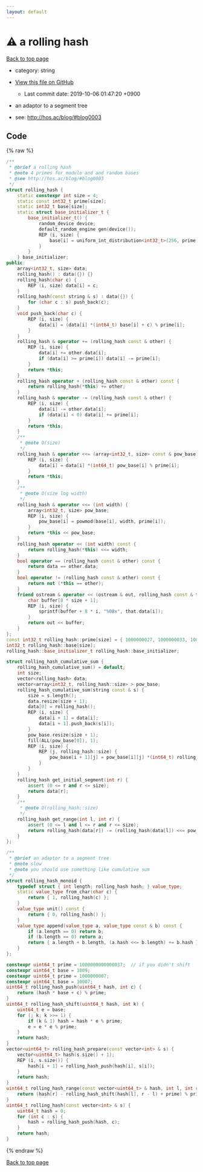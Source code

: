 ```yaml
---
layout: default
---
```


<!-- mathjax config similar to math.stackexchange -->
<script type="text/javascript" async
  src="https://cdnjs.cloudflare.com/ajax/libs/mathjax/2.7.5/MathJax.js?config=TeX-MML-AM_CHTML">
</script>
<script type="text/x-mathjax-config">
  MathJax.Hub.Config({
    TeX: { equationNumbers: { autoNumber: "AMS" }},
    tex2jax: {
      inlineMath: [ ['$','$'] ],
      processEscapes: true
    },
    "HTML-CSS": { matchFontHeight: false },
    displayAlign: "left",
    displayIndent: "2em"
  });
</script>

<script type="text/javascript" src="https://cdnjs.cloudflare.com/ajax/libs/jquery/3.4.1/jquery.min.js"></script>
<script src="https://cdn.jsdelivr.net/npm/jquery-balloon-js@1.1.2/jquery.balloon.min.js" integrity="sha256-ZEYs9VrgAeNuPvs15E39OsyOJaIkXEEt10fzxJ20+2I=" crossorigin="anonymous"></script>
<script type="text/javascript" src="../../assets/js/copy-button.js"></script>
<link rel="stylesheet" href="../../assets/css/copy-button.css" />


# :warning: a rolling hash
<a href="../../index.html">Back to top page</a>

* category: string
* <a href="{{ site.github.repository_url }}/blob/master/string/rolling-hash.inc.cpp">View this file on GitHub</a>
    - Last commit date: 2019-10-06 01:47:20 +0900


* an adaptor to a segment tree
* see: <a href="http://hos.ac/blog/#blog0003">http://hos.ac/blog/#blog0003</a>


## Code
{% raw %}
```cpp
/**
 * @brief a rolling hash
 * @note 4 primes for modulo and and random bases
 * @see http://hos.ac/blog/#blog0003
 */
struct rolling_hash {
    static constexpr int size = 4;
    static const int32_t prime[size];
    static int32_t base[size];
    static struct base_initializer_t {
        base_initializer_t() {
            random_device device;
            default_random_engine gen(device());
            REP (i, size) {
                base[i] = uniform_int_distribution<int32_t>(256, prime[i] - 1)(gen);
            }
        }
    } base_initializer;
public:
    array<int32_t, size> data;
    rolling_hash() : data({}) {}
    rolling_hash(char c) {
        REP (i, size) data[i] = c;
    }
    rolling_hash(const string & s) : data({}) {
        for (char c : s) push_back(c);
    }
    void push_back(char c) {
        REP (i, size) {
            data[i] = (data[i] *(int64_t) base[i] + c) % prime[i];
        }
    }
    rolling_hash & operator += (rolling_hash const & other) {
        REP (i, size) {
            data[i] += other.data[i];
            if (data[i] >= prime[i]) data[i] -= prime[i];
        }
        return *this;
    }
    rolling_hash operator + (rolling_hash const & other) const {
        return rolling_hash(*this) += other;
    }
    rolling_hash & operator -= (rolling_hash const & other) {
        REP (i, size) {
            data[i] -= other.data[i];
            if (data[i] < 0) data[i] += prime[i];
        }
        return *this;
    }
    /**
     * @note O(size)
     */
    rolling_hash & operator <<= (array<int32_t, size> const & pow_base) {
        REP (i, size) {
            data[i] = data[i] *(int64_t) pow_base[i] % prime[i];
        }
        return *this;
    }
    /**
     * @note O(size log width)
     */
    rolling_hash & operator <<= (int width) {
        array<int32_t, size> pow_base;
        REP (i, size) {
            pow_base[i] = powmod(base[i], width, prime[i]);
        }
        return *this << pow_base;
    }
    rolling_hash operator << (int width) const {
        return rolling_hash(*this) <<= width;
    }
    bool operator == (rolling_hash const & other) const {
        return data == other.data;
    }
    bool operator != (rolling_hash const & other) const {
        return not (*this == other);
    }
    friend ostream & operator << (ostream & out, rolling_hash const & that) {
        char buffer[8 * size + 1];
        REP (i, size) {
            sprintf(buffer + 8 * i, "%08x", that.data[i]);
        }
        return out << buffer;
    }
};
const int32_t rolling_hash::prime[size] = { 1000000027, 1000000033, 1000000087, 1000000093 };
int32_t rolling_hash::base[size];
rolling_hash::base_initializer_t rolling_hash::base_initializer;

struct rolling_hash_cumulative_sum {
    rolling_hash_cumulative_sum() = default;
    int size;
    vector<rolling_hash> data;
    vector<array<int32_t, rolling_hash::size> > pow_base;
    rolling_hash_cumulative_sum(string const & s) {
        size = s.length();
        data.resize(size + 1);
        data[0] = rolling_hash();
        REP (i, size) {
            data[i + 1] = data[i];
            data[i + 1].push_back(s[i]);
        }
        pow_base.resize(size + 1);
        fill(ALL(pow_base[0]), 1);
        REP (i, size) {
            REP (j, rolling_hash::size) {
                pow_base[i + 1][j] = pow_base[i][j] *(int64_t) rolling_hash::base[j] % rolling_hash::prime[j];
            }
        }
    }
    rolling_hash get_initial_segment(int r) {
        assert (0 <= r and r <= size);
        return data[r];
    }
    /**
     * @note O(rolling_hash::size)
     */
    rolling_hash get_range(int l, int r) {
        assert (0 <= l and l <= r and r <= size);
        return rolling_hash(data[r]) -= (rolling_hash(data[l]) <<= pow_base[r - l]);
    }
};

/**
 * @brief an adaptor to a segment tree
 * @note slow
 * @note you should use something like cumulative sum
 */
struct rolling_hash_monoid {
    typedef struct { int length; rolling_hash hash; } value_type;
    static value_type from_char(char c) {
        return { 1, rolling_hash(c) };
    }
    value_type unit() const {
        return { 0, rolling_hash() };
    }
    value_type append(value_type a, value_type const & b) const {
        if (a.length == 0) return b;
        if (b.length == 0) return a;
        return { a.length + b.length, (a.hash <<= b.length) += b.hash };
    }
};

constexpr uint64_t prime = 1000000000000037;  // if you didn't shift
constexpr uint64_t base = 1009;
constexpr uint64_t prime = 1000000007;
constexpr uint64_t base = 10007;
uint64_t rolling_hash_push(uint64_t hash, int c) {
    return (hash * base + c) % prime;
}
uint64_t rolling_hash_shift(uint64_t hash, int k) {
    uint64_t e = base;
    for (; k; k >>= 1) {
        if (k & 1) hash = hash * e % prime;
        e = e * e % prime;
    }
    return hash;
}
vector<uint64_t> rolling_hash_prepare(const vector<int> & s) {
    vector<uint64_t> hash(s.size() + 1);
    REP (i, s.size()) {
        hash[i + 1] = rolling_hash_push(hash[i], s[i]);
    }
    return hash;
}
uint64_t rolling_hash_range(const vector<uint64_t> & hash, int l, int r) {
    return (hash[r] - rolling_hash_shift(hash[l], r - l) + prime) % prime;
}
uint64_t rolling_hash(const vector<int> & s) {
    uint64_t hash = 0;
    for (int c : s) {
        hash = rolling_hash_push(hash, c);
    }
    return hash;
}

```
{% endraw %}

<a href="../../index.html">Back to top page</a>

